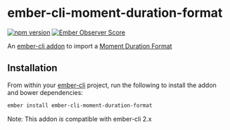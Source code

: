 ember-cli-moment-duration-format
====================

[![npm version](https://badge.fury.io/js/ember-cli-moment-duration-format.svg)](https://badge.fury.io/js/ember-cli-moment-duration-format)
[![Ember Observer Score](https://emberobserver.com/badges/ember-cli-moment-duration-format.svg)](https://emberobserver.com/addons/ember-cli-moment-duration-format)

An [ember-cli addon](http://www.emberaddons.com/) to import a [Moment Duration Format](https://github.com/jsmreese/moment-duration-format)


## Installation

From within your [ember-cli](http://www.ember-cli.com/) project, run the
following to install the addon and bower dependencies:

```bash
ember install ember-cli-moment-duration-format
```

Note: This addon _is_ compatible with ember-cli 2.x
